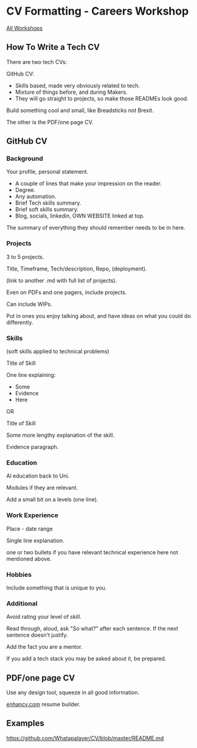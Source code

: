 # CV Formatting - Careers Workshop

[All Workshops](README.md)

## How To Write a Tech CV

There are two tech CVs:

GitHub CV:

- Skills based, made very obviously related to tech.
- Mixture of things before, and during Makers.
- They will go straight to projects, so make those READMEs look good.

Build something cool and small, like Breadsticks not Brexit.

The other is the PDF/one page CV.

## GitHub CV

### Background

Your profile, personal statement.

- A couple of lines that make your impression on the reader.
- Degree.
- Any automation.
- Brief Tech skills summary.
- Brief soft skills summary.
- Blog, socials, linkedin, OWN WEBSITE linked at top.

The summary of everything they should remember needs to be in here.

### Projects

3 to 5 projects.

Title, Timeframe, Tech/description, Repo, (deployment).

(link to another .md with full list of projects).

Even on PDFs and one pagers, include projects.

Can include WIPs.

Put in ones you enjoy talking about, and have ideas on what you could do differently.

### Skills

(soft skills applied to technical problems)

Title of Skill

One line explaining:

- Some
- Evidence
- Here

OR

Title of Skill

Some more lengthy explanation of the skill.

Evidence paragraph.

### Education

Al education back to Uni.

Modules if they are relevant.

Add a small bit on a levels (one line).

### Work Experience

Place - date range

Single line explanation.

one or two bullets if you have relevant technical experience here not mentioned above.

### Hobbies

Include something that is unique to you.

### Additional

Avoid rating your level of skill.

Read through, aloud, ask "So what?" after each sentence. If the next sentence doesn't justify.

Add the fact you are a mentor.

If you add a tech stack you may be asked about it, be prepared.

## PDF/one page CV

Use any design tool, squeeze in all good information.

[enhancv.com](https://enhancv.com/) resume builder.

## Examples

<https://github.com/Whatapalaver/CV/blob/master/README.md>
